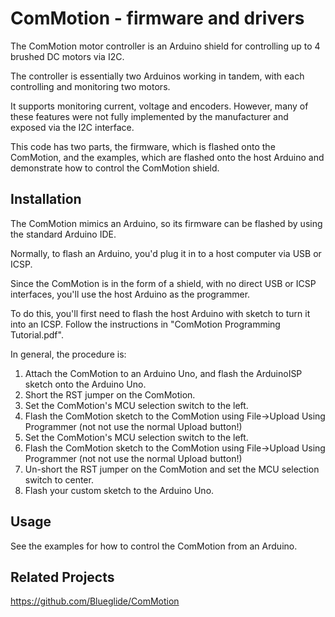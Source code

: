 ComMotion - firmware and drivers
================================

The ComMotion motor controller is an Arduino shield for controlling up to 4 brushed DC motors
via I2C.

The controller is essentially two Arduinos working in tandem, with each controlling and monitoring
two motors.

It supports monitoring current, voltage and encoders. However, many of these features were not
fully implemented by the manufacturer and exposed via the I2C interface. 

This code has two parts, the firmware, which is flashed onto the ComMotion, and the examples, which
are flashed onto the host Arduino and demonstrate how to control the ComMotion shield.

Installation
------------

The ComMotion mimics an Arduino, so its firmware can be flashed by using the standard Arduino IDE.

Normally, to flash an Arduino, you'd plug it in to a host computer via USB or ICSP.

Since the ComMotion is in the form of a shield, with no direct USB or ICSP interfaces, you'll use
the host Arduino as the programmer.

To do this, you'll first need to flash the host Arduino with sketch to turn it into an ICSP.
Follow the instructions in "ComMotion Programming Tutorial.pdf".

In general, the procedure is:

1. Attach the ComMotion to an Arduino Uno, and flash the ArduinoISP sketch onto the Arduino Uno.
2. Short the RST jumper on the ComMotion.
3. Set the ComMotion's MCU selection switch to the left.
4. Flash the ComMotion sketch to the ComMotion using File->Upload Using Programmer (not not use the normal Upload button!)
5. Set the ComMotion's MCU selection switch to the left.
6. Flash the ComMotion sketch to the ComMotion using File->Upload Using Programmer (not not use the normal Upload button!)
7. Un-short the RST jumper on the ComMotion and set the MCU selection switch to center.
8. Flash your custom sketch to the Arduino Uno.

Usage
-----

See the examples for how to control the ComMotion from an Arduino.

Related Projects
----------------

https://github.com/Blueglide/ComMotion
